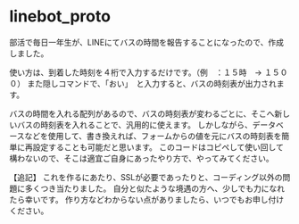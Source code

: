 # linebot_proto

部活で毎日一年生が、LINEにてバスの時間を報告することになったので、作成しました。

使い方は、到着した時刻を４桁で入力するだけです。（例　：１５時　→ １５００）
また隠しコマンドで、「おい」　と入力すると、バスの時刻表が出力されます。

バスの時間を入れる配列があるので、バスの時刻表が変わるごとに、そこへ新しいバスの時刻表を入れることで、汎用的に使えます。
しかしながら、データベースなどを使用して、書き換えれば、フォームからの値を元にバスの時刻表を簡単に再設定することも可能だと思います。
このコードはコピペして使い回して構わないので、そこは適宜ご自身にあったやり方で、やってみてください。

【追記】
これを作るにあたり、SSLが必要であったりと、コーディング以外の問題に多くつき当たりました。
自分と似たような境遇の方へ、少しでも力になれたら幸いです。
作り方などわからない点がありましたら、いつでもお申し付けください。
